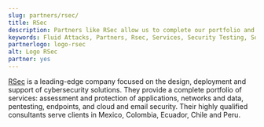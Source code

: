 ```yaml
---
slug: partners/rsec/
title: RSec
description: Partners like RSec allow us to complete our portfolio and offer better security testing services. Get to know them and become one of them.
keywords: Fluid Attacks, Partners, Rsec, Services, Security Testing, Software Development, Red Team, Pentesting, Ethical Hacking
partnerlogo: logo-rsec
alt: Logo RSec
partner: yes
---
```


[RSec](https://www.rsecgroup.com/) is a leading-edge company
focused on the design,
deployment and support of cybersecurity solutions.
They provide a complete portfolio of services:
assessment and protection of applications,
networks and data, pentesting, endpoints,
and cloud and email security.
Their highly qualified consultants serve clients
in Mexico, Colombia, Ecuador, Chile and Peru.
